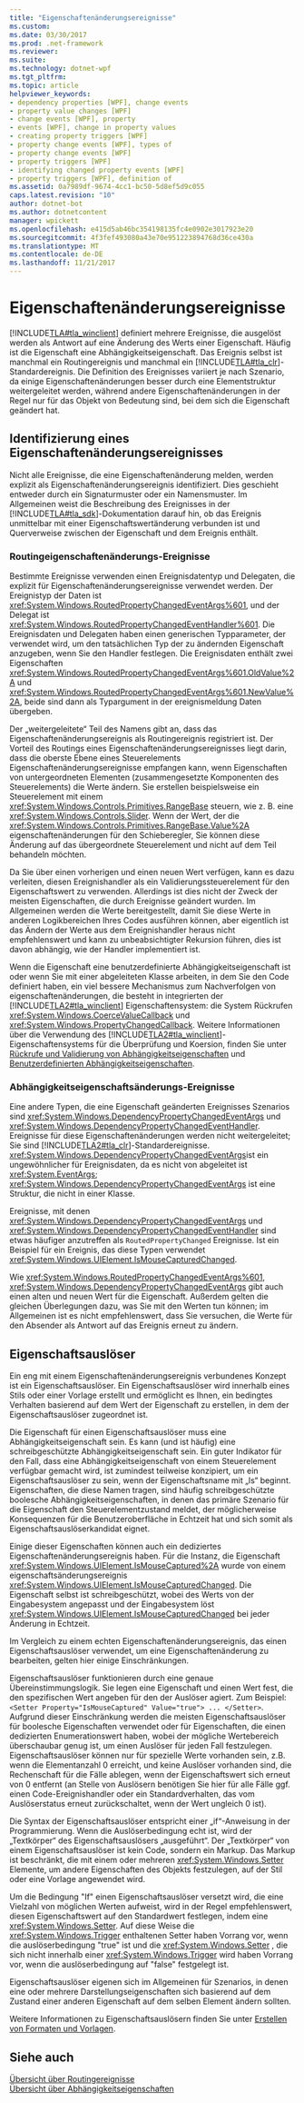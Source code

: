 ```yaml
---
title: "Eigenschaftenänderungsereignisse"
ms.custom: 
ms.date: 03/30/2017
ms.prod: .net-framework
ms.reviewer: 
ms.suite: 
ms.technology: dotnet-wpf
ms.tgt_pltfrm: 
ms.topic: article
helpviewer_keywords:
- dependency properties [WPF], change events
- property value changes [WPF]
- change events [WPF], property
- events [WPF], change in property values
- creating property triggers [WPF]
- property change events [WPF], types of
- property change events [WPF]
- property triggers [WPF]
- identifying changed property events [WPF]
- property triggers [WPF], definition of
ms.assetid: 0a7989df-9674-4cc1-bc50-5d8ef5d9c055
caps.latest.revision: "10"
author: dotnet-bot
ms.author: dotnetcontent
manager: wpickett
ms.openlocfilehash: e415d5ab46bc354198135fc4e0902e3017923e20
ms.sourcegitcommit: 4f3fef493080a43e70e951223894768d36ce430a
ms.translationtype: MT
ms.contentlocale: de-DE
ms.lasthandoff: 11/21/2017
---
```

# <a name="property-change-events"></a>Eigenschaftenänderungsereignisse
[!INCLUDE[TLA#tla_winclient](../../../../includes/tlasharptla-winclient-md.md)] definiert mehrere Ereignisse, die ausgelöst werden als Antwort auf eine Änderung des Werts einer Eigenschaft. Häufig ist die Eigenschaft eine Abhängigkeitseigenschaft. Das Ereignis selbst ist manchmal ein Routingereignis und manchmal ein [!INCLUDE[TLA#tla_clr](../../../../includes/tlasharptla-clr-md.md)]-Standardereignis. Die Definition des Ereignisses variiert je nach Szenario, da einige Eigenschaftenänderungen besser durch eine Elementstruktur weitergeleitet werden, während andere Eigenschaftenänderungen in der Regel nur für das Objekt von Bedeutung sind, bei dem sich die Eigenschaft geändert hat.  
  
## <a name="identifying-a-property-change-event"></a>Identifizierung eines Eigenschaftenänderungsereignisses  
 Nicht alle Ereignisse, die eine Eigenschaftenänderung melden, werden explizit als Eigenschaftenänderungsereignis identifiziert. Dies geschieht entweder durch ein Signaturmuster oder ein Namensmuster. Im Allgemeinen weist die Beschreibung des Ereignisses in der [!INCLUDE[TLA#tla_sdk](../../../../includes/tlasharptla-sdk-md.md)]-Dokumentation darauf hin, ob das Ereignis unmittelbar mit einer Eigenschaftswertänderung verbunden ist und Querverweise zwischen der Eigenschaft und dem Ereignis enthält.  
  
### <a name="routedpropertychanged-events"></a>Routingeigenschaftenänderungs-Ereignisse  
 Bestimmte Ereignisse verwenden einen Ereignisdatentyp und Delegaten, die explizit für Eigenschaftenänderungsereignisse verwendet werden. Der Ereignistyp der Daten ist <xref:System.Windows.RoutedPropertyChangedEventArgs%601>, und der Delegat ist <xref:System.Windows.RoutedPropertyChangedEventHandler%601>. Die Ereignisdaten und Delegaten haben einen generischen Typparameter, der verwendet wird, um den tatsächlichen Typ der zu ändernden Eigenschaft anzugeben, wenn Sie den Handler festlegen. Die Ereignisdaten enthält zwei Eigenschaften <xref:System.Windows.RoutedPropertyChangedEventArgs%601.OldValue%2A> und <xref:System.Windows.RoutedPropertyChangedEventArgs%601.NewValue%2A>, beide sind dann als Typargument in der ereignismeldung Daten übergeben.  
  
 Der „weitergeleitete“ Teil des Namens gibt an, dass das Eigenschaftenänderungsereignis als Routingereignis registriert ist. Der Vorteil des Routings eines Eigenschaftenänderungsereignisses liegt darin, dass die oberste Ebene eines Steuerelements Eigenschaftenänderungsereignisse empfangen kann, wenn Eigenschaften von untergeordneten Elementen (zusammengesetzte Komponenten des Steuerelements) die Werte ändern. Sie erstellen beispielsweise ein Steuerelement mit einem <xref:System.Windows.Controls.Primitives.RangeBase> steuern, wie z. B. eine <xref:System.Windows.Controls.Slider>. Wenn der Wert, der die <xref:System.Windows.Controls.Primitives.RangeBase.Value%2A> eigenschaftenänderungen für den Schieberegler, Sie können diese Änderung auf das übergeordnete Steuerelement und nicht auf dem Teil behandeln möchten.  
  
 Da Sie über einen vorherigen und einen neuen Wert verfügen, kann es dazu verleiten, diesen Ereignishandler als ein Validierungssteuerelement für den Eigenschaftswert zu verwenden. Allerdings ist dies nicht der Zweck der meisten Eigenschaften, die durch Ereignisse geändert wurden. Im Allgemeinen werden die Werte bereitgestellt, damit Sie diese Werte in anderen Logikbereichen Ihres Codes ausführen können, aber eigentlich ist das Ändern der Werte aus dem Ereignishandler heraus nicht empfehlenswert und kann zu unbeabsichtigter Rekursion führen, dies ist davon abhängig, wie der Handler implementiert ist.  
  
 Wenn die Eigenschaft eine benutzerdefinierte Abhängigkeitseigenschaft ist oder wenn Sie mit einer abgeleiteten Klasse arbeiten, in dem Sie den Code definiert haben, ein viel bessere Mechanismus zum Nachverfolgen von eigenschaftenänderungen, die besteht in integrierten der [!INCLUDE[TLA2#tla_winclient](../../../../includes/tla2sharptla-winclient-md.md)] Eigenschaftensystem: die System Rückrufen <xref:System.Windows.CoerceValueCallback> und <xref:System.Windows.PropertyChangedCallback>. Weitere Informationen über die Verwendung des [!INCLUDE[TLA2#tla_winclient](../../../../includes/tla2sharptla-winclient-md.md)]-Eigenschaftensystems für die Überprüfung und Koersion, finden Sie unter [Rückrufe und Validierung von Abhängigkeitseigenschaften](../../../../docs/framework/wpf/advanced/dependency-property-callbacks-and-validation.md) und [Benutzerdefinierten Abhängigkeitseigenschaften](../../../../docs/framework/wpf/advanced/custom-dependency-properties.md).  
  
### <a name="dependencypropertychanged-events"></a>Abhängigkeitseigenschaftsänderungs-Ereignisse  
 Eine andere Typen, die eine Eigenschaft geänderten Ereignisses Szenarios sind <xref:System.Windows.DependencyPropertyChangedEventArgs> und <xref:System.Windows.DependencyPropertyChangedEventHandler>. Ereignisse für diese Eigenschaftenänderungen werden nicht weitergeleitet; Sie sind [!INCLUDE[TLA2#tla_clr](../../../../includes/tla2sharptla-clr-md.md)]-Standardereignisse. <xref:System.Windows.DependencyPropertyChangedEventArgs>ist ein ungewöhnlicher für Ereignisdaten, da es nicht von abgeleitet ist <xref:System.EventArgs>; <xref:System.Windows.DependencyPropertyChangedEventArgs> ist eine Struktur, die nicht in einer Klasse.  
  
 Ereignisse, mit denen <xref:System.Windows.DependencyPropertyChangedEventArgs> und <xref:System.Windows.DependencyPropertyChangedEventHandler> sind etwas häufiger anzutreffen als `RoutedPropertyChanged` Ereignisse. Ist ein Beispiel für ein Ereignis, das diese Typen verwendet <xref:System.Windows.UIElement.IsMouseCapturedChanged>.  
  
 Wie <xref:System.Windows.RoutedPropertyChangedEventArgs%601>, <xref:System.Windows.DependencyPropertyChangedEventArgs> gibt auch einen alten und neuen Wert für die Eigenschaft. Außerdem gelten die gleichen Überlegungen dazu, was Sie mit den Werten tun können; im Allgemeinen ist es nicht empfehlenswert, dass Sie versuchen, die Werte für den Absender als Antwort auf das Ereignis erneut zu ändern.  
  
## <a name="property-triggers"></a>Eigenschaftsauslöser  
 Ein eng mit einem Eigenschaftenänderungsereignis verbundenes Konzept ist ein Eigenschaftsauslöser. Ein Eigenschaftsauslöser wird innerhalb eines Stils oder einer Vorlage erstellt und ermöglicht es Ihnen, ein bedingtes Verhalten basierend auf dem Wert der Eigenschaft zu erstellen, in dem der Eigenschaftsauslöser zugeordnet ist.  
  
 Die Eigenschaft für einen Eigenschaftsauslöser muss eine Abhängigkeitseigenschaft sein. Es kann (und ist häufig) eine schreibgeschützte Abhängigkeitseigenschaft sein. Ein guter Indikator für den Fall, dass eine Abhängigkeitseigenschaft von einem Steuerelement verfügbar gemacht wird, ist zumindest teilweise konzipiert, um ein Eigenschaftsauslöser zu sein, wenn der Eigenschaftsname mit „Is“ beginnt. Eigenschaften, die diese Namen tragen, sind häufig schreibgeschützte boolesche Abhängigkeitseigenschaften, in denen das primäre Szenario für die Eigenschaft den Steuerelementzustand meldet, der möglicherweise Konsequenzen für die Benutzeroberfläche in Echtzeit hat und sich somit als Eigenschaftsauslöserkandidat eignet.  
  
 Einige dieser Eigenschaften können auch ein dediziertes Eigenschaftenänderungsereignis haben. Für die Instanz, die Eigenschaft <xref:System.Windows.UIElement.IsMouseCaptured%2A> wurde von einem eigenschaftsänderungsereignis <xref:System.Windows.UIElement.IsMouseCapturedChanged>. Die Eigenschaft selbst ist schreibgeschützt, wobei des Werts von der Eingabesystem angepasst und der Eingabesystem löst <xref:System.Windows.UIElement.IsMouseCapturedChanged> bei jeder Änderung in Echtzeit.  
  
 Im Vergleich zu einem echten Eigenschaftenänderungsereignis, das einen Eigenschaftsauslöser verwendet, um eine Eigenschaftenänderung zu bearbeiten, gelten hier einige Einschränkungen.  
  
 Eigenschaftsauslöser funktionieren durch eine genaue Übereinstimmungslogik. Sie legen eine Eigenschaft und einen Wert fest, die den spezifischen Wert angeben für den der Auslöser agiert. Zum Beispiel: `<Setter Property="IsMouseCaptured" Value="true"> ... </Setter>`. Aufgrund dieser Einschränkung werden die meisten Eigenschaftsauslöser für boolesche Eigenschaften verwendet oder für Eigenschaften, die einen dedizierten Enumerationswert haben, wobei der mögliche Wertebereich überschaubar genug ist, um einen Auslöser für jeden Fall festzulegen. Eigenschaftsauslöser können nur für spezielle Werte vorhanden sein, z.B. wenn die Elementanzahl 0 erreicht, und keine Auslöser vorhanden sind, die Rechenschaft für die Fälle ablegen, wenn der Eigenschaftswert sich erneut von 0 entfernt (an Stelle von Auslösern benötigen Sie hier für alle Fälle ggf. einen Code-Ereignishandler oder ein Standardverhalten, das vom Auslöserstatus erneut zurückschaltet, wenn der Wert ungleich 0 ist).  
  
 Die Syntax der Eigenschaftsauslöser entspricht einer „if“-Anweisung in der Programmierung. Wenn die Auslöserbedingung echt ist, wird der „Textkörper“ des Eigenschaftsauslösers „ausgeführt“. Der „Textkörper“ von einem Eigenschaftsauslöser ist kein Code, sondern ein Markup. Das Markup ist beschränkt, die mit einem oder mehreren <xref:System.Windows.Setter> Elemente, um andere Eigenschaften des Objekts festzulegen, auf der Stil oder eine Vorlage angewendet wird.  
  
 Um die Bedingung "If" einen Eigenschaftsauslöser versetzt wird, die eine Vielzahl von möglichen Werten aufweist, wird in der Regel empfehlenswert, diesen Eigenschaftswert auf den Standardwert festlegen, indem eine <xref:System.Windows.Setter>. Auf diese Weise die <xref:System.Windows.Trigger> enthaltenen Setter haben Vorrang vor, wenn die auslöserbedingung "true" ist und die <xref:System.Windows.Setter> , die sich nicht innerhalb einer <xref:System.Windows.Trigger> wird haben Vorrang vor, wenn die auslöserbedingung auf "false" festgelegt ist.  
  
 Eigenschaftsauslöser eigenen sich im Allgemeinen für Szenarios, in denen eine oder mehrere Darstellungseigenschaften sich basierend auf dem Zustand einer anderen Eigenschaft auf dem selben Element ändern sollten.  
  
 Weitere Informationen zu Eigenschaftsauslösern finden Sie unter [Erstellen von Formaten und Vorlagen](../../../../docs/framework/wpf/controls/styling-and-templating.md).  
  
## <a name="see-also"></a>Siehe auch  
 [Übersicht über Routingereignisse](../../../../docs/framework/wpf/advanced/routed-events-overview.md)  
 [Übersicht über Abhängigkeitseigenschaften](../../../../docs/framework/wpf/advanced/dependency-properties-overview.md)
